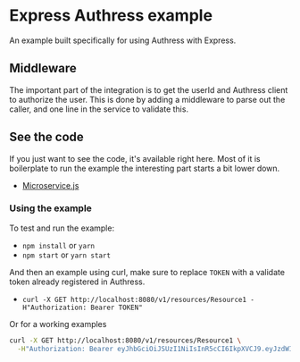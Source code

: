 # Express Authress example
An example built specifically for using Authress with Express.

## Middleware
The important part of the integration is to get the userId and Authress client to authorize the user. This is done by adding a middleware to parse out the caller, and one line in the service to validate this.

## See the code
If you just want to see the code, it's available right here. Most of it is boilerplate to run the example the interesting part starts a bit lower down.

* [Microservice.js](./expressMicroservice.js#L43)

### Using the example
To test and run the example:
* `npm install` or `yarn`
* `npm start` or `yarn start`

And then an example using curl, make sure to replace `TOKEN` with a validate token already registered in Authress.
* `curl -X GET http://localhost:8080/v1/resources/Resource1 -H"Authorization: Bearer TOKEN"`

Or for a working examples
```sh
curl -X GET http://localhost:8080/v1/resources/Resource1 \
  -H"Authorization: Bearer eyJhbGciOiJSUzI1NiIsInR5cCI6IkpXVCJ9.eyJzdWIiOiJwcm92aWRlcnx1c2VySWQiLCJuYW1lIjoiQXBwbGljYXRpb24gVXNlciIsImlhdCI6MTUxNjIzOTAyMiwiaXNzIjoiaHR0cHM6Ly9pZGVudGl0eS5wcm92aWRlci9vYXV0aDIiLCJhdWQiOiJFeHByZXNzTWljcm9zZXJ2aWNlIn0.aCiRCN2KPxg7t0d1gj5Fc6S1lUJOI1KV34RIEVIl22rhwxZRLLpRKOeu8O_9iLnxbV8CLQUawHR2N4N5mmDZOepGdmR2Exq7x5mg0nZMBTfjqzU4lT_KkULm8jnuEraK9uj82Aeh8h4vPV5_VAdPPrYMIaJIMcvfMCjjuZqUkmnKujgiHLLjgzfiyJ0kVe0e8DOrdaROQQGB5LC84EqOAhxOU0Ev3yfBJOkhCncMbNtbsem3wuZUMl-Y3-wCXgkxW5WQJWANoe6V55qaUkBaAygx5h2NGTqxOPeUEDjFw7zFupkJmX_TXbqSWyZ6fU8m2qIrEUCPvZOGfJgBW7WzOQ"

```
